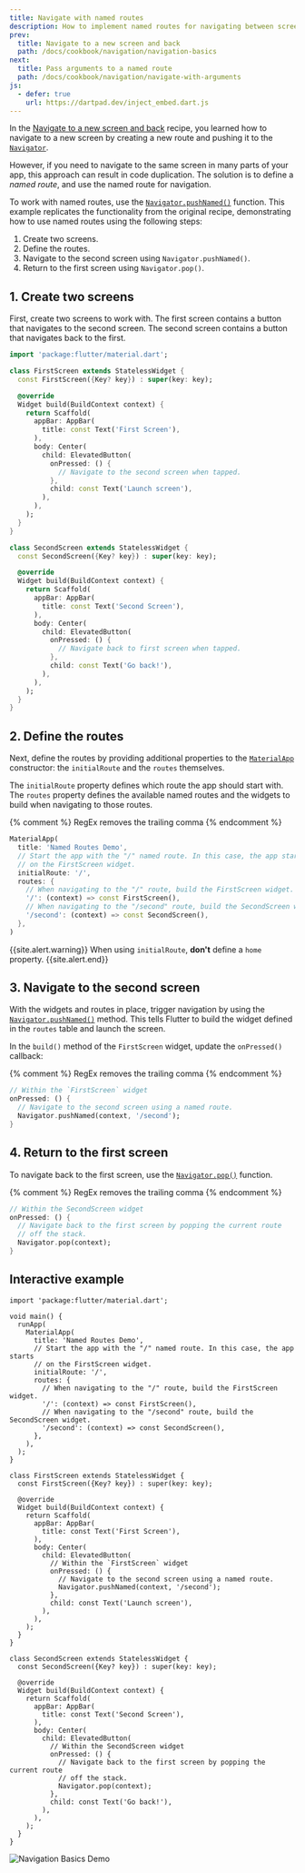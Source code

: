 ```yaml
---
title: Navigate with named routes
description: How to implement named routes for navigating between screens.
prev:
  title: Navigate to a new screen and back
  path: /docs/cookbook/navigation/navigation-basics
next:
  title: Pass arguments to a named route
  path: /docs/cookbook/navigation/navigate-with-arguments
js:
  - defer: true
    url: https://dartpad.dev/inject_embed.dart.js
---
```


<?code-excerpt path-base="cookbook/navigation/named_routes"?>

In the [Navigate to a new screen and back][] recipe,
you learned how to navigate to a new screen by creating a new route and
pushing it to the [`Navigator`][].

However, if you need to navigate to the same screen in many parts
of your app, this approach can result in code duplication.
The solution is to define a _named route_,
and use the named route for navigation.

To work with named routes,
use the [`Navigator.pushNamed()`][] function.
This example replicates the functionality from the original recipe,
demonstrating how to use named routes using the following steps:

  1. Create two screens.
  2. Define the routes.
  3. Navigate to the second screen using `Navigator.pushNamed()`.
  4. Return to the first screen using `Navigator.pop()`.

## 1. Create two screens

First, create two screens to work with. The first screen contains a
button that navigates to the second screen. The second screen contains a
button that navigates back to the first.

<?code-excerpt "lib/main_original.dart"?>
```dart
import 'package:flutter/material.dart';

class FirstScreen extends StatelessWidget {
  const FirstScreen({Key? key}) : super(key: key);

  @override
  Widget build(BuildContext context) {
    return Scaffold(
      appBar: AppBar(
        title: const Text('First Screen'),
      ),
      body: Center(
        child: ElevatedButton(
          onPressed: () {
            // Navigate to the second screen when tapped.
          },
          child: const Text('Launch screen'),
        ),
      ),
    );
  }
}

class SecondScreen extends StatelessWidget {
  const SecondScreen({Key? key}) : super(key: key);

  @override
  Widget build(BuildContext context) {
    return Scaffold(
      appBar: AppBar(
        title: const Text('Second Screen'),
      ),
      body: Center(
        child: ElevatedButton(
          onPressed: () {
            // Navigate back to first screen when tapped.
          },
          child: const Text('Go back!'),
        ),
      ),
    );
  }
}
```

## 2. Define the routes

Next, define the routes by providing additional properties
to the [`MaterialApp`][] constructor: the `initialRoute`
and the `routes` themselves.

The `initialRoute` property defines which route the app should start with.
The `routes` property defines the available named routes and the widgets
to build when navigating to those routes.

{% comment %}
RegEx removes the trailing comma
{% endcomment %}
<?code-excerpt "lib/main.dart (MaterialApp)" replace="/,$//g"?>
```dart
MaterialApp(
  title: 'Named Routes Demo',
  // Start the app with the "/" named route. In this case, the app starts
  // on the FirstScreen widget.
  initialRoute: '/',
  routes: {
    // When navigating to the "/" route, build the FirstScreen widget.
    '/': (context) => const FirstScreen(),
    // When navigating to the "/second" route, build the SecondScreen widget.
    '/second': (context) => const SecondScreen(),
  },
)
```

{{site.alert.warning}}
  When using `initialRoute`, **don't** define a `home` property.
{{site.alert.end}}

## 3. Navigate to the second screen

With the widgets and routes in place, trigger navigation by using the
[`Navigator.pushNamed()`][] method.
This tells Flutter to build the widget defined in the
`routes` table and launch the screen.

In the `build()` method of the `FirstScreen` widget, update the `onPressed()`
callback:

{% comment %}
RegEx removes the trailing comma
{% endcomment %}
<?code-excerpt "lib/main.dart (PushNamed)" replace="/,$//g"?>
```dart
// Within the `FirstScreen` widget
onPressed: () {
  // Navigate to the second screen using a named route.
  Navigator.pushNamed(context, '/second');
}
```

## 4. Return to the first screen

To navigate back to the first screen, use the
[`Navigator.pop()`][] function.

{% comment %}
RegEx removes the trailing comma
{% endcomment %}
<?code-excerpt "lib/main.dart (Pop)" replace="/,$//g"?>
```dart
// Within the SecondScreen widget
onPressed: () {
  // Navigate back to the first screen by popping the current route
  // off the stack.
  Navigator.pop(context);
}
```

## Interactive example

<?code-excerpt "lib/main.dart"?>
```run-dartpad:theme-light:mode-flutter:run-true:width-100%:height-600px:split-60:ga_id-interactive_example:null_safety-true
import 'package:flutter/material.dart';

void main() {
  runApp(
    MaterialApp(
      title: 'Named Routes Demo',
      // Start the app with the "/" named route. In this case, the app starts
      // on the FirstScreen widget.
      initialRoute: '/',
      routes: {
        // When navigating to the "/" route, build the FirstScreen widget.
        '/': (context) => const FirstScreen(),
        // When navigating to the "/second" route, build the SecondScreen widget.
        '/second': (context) => const SecondScreen(),
      },
    ),
  );
}

class FirstScreen extends StatelessWidget {
  const FirstScreen({Key? key}) : super(key: key);

  @override
  Widget build(BuildContext context) {
    return Scaffold(
      appBar: AppBar(
        title: const Text('First Screen'),
      ),
      body: Center(
        child: ElevatedButton(
          // Within the `FirstScreen` widget
          onPressed: () {
            // Navigate to the second screen using a named route.
            Navigator.pushNamed(context, '/second');
          },
          child: const Text('Launch screen'),
        ),
      ),
    );
  }
}

class SecondScreen extends StatelessWidget {
  const SecondScreen({Key? key}) : super(key: key);

  @override
  Widget build(BuildContext context) {
    return Scaffold(
      appBar: AppBar(
        title: const Text('Second Screen'),
      ),
      body: Center(
        child: ElevatedButton(
          // Within the SecondScreen widget
          onPressed: () {
            // Navigate back to the first screen by popping the current route
            // off the stack.
            Navigator.pop(context);
          },
          child: const Text('Go back!'),
        ),
      ),
    );
  }
}
```

<noscript>
  <img src="/assets/images/docs/cookbook/navigation-basics.gif" alt="Navigation Basics Demo" class="site-mobile-screenshot" />
</noscript>


[`MaterialApp`]: {{site.api}}/flutter/material/MaterialApp-class.html
[Navigate to a new screen and back]: /docs/cookbook/navigation/navigation-basics
[`Navigator`]: {{site.api}}/flutter/widgets/Navigator-class.html
[`Navigator.pop()`]: {{site.api}}/flutter/widgets/Navigator/pop.html
[`Navigator.pushNamed()`]: {{site.api}}/flutter/widgets/Navigator/pushNamed.html
